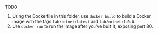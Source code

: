 TODO

1. Using the Dockerfile in this folder, use `docker build` to build a Docker image with the tags `lab/dotnet:latest` and `lab/dotnet:1.0.0`.
1. Use `docker run` to run the image after you've built it, exposing port 80.